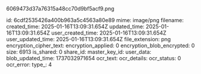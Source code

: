 6069473d37a76315a48cc70d9bf5acf9.png

id: 6cdf2535426a400b963a5c4563a80e89
mime: image/png
filename: 
created_time: 2025-01-16T13:09:31.654Z
updated_time: 2025-01-16T13:09:31.654Z
user_created_time: 2025-01-16T13:09:31.654Z
user_updated_time: 2025-01-16T13:09:31.654Z
file_extension: png
encryption_cipher_text: 
encryption_applied: 0
encryption_blob_encrypted: 0
size: 6913
is_shared: 0
share_id: 
master_key_id: 
user_data: 
blob_updated_time: 1737032971654
ocr_text: 
ocr_details: 
ocr_status: 0
ocr_error: 
type_: 4
